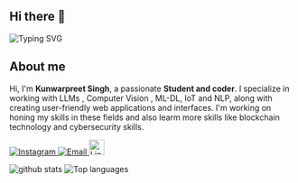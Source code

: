 ## Hi there 👋 
![Typing SVG](https://readme-typing-svg.demolab.com?font=Fira+Code&weight=900&size=40&repeat=false&vCenter=true&width=800&color=ff4f4f&lines=Kunwarpreet+Singh)

## About me
Hi, I'm **Kunwarpreet Singh**, a passionate **Student and coder**. I specialize in working with LLMs , Computer Vision , ML-DL, IoT and NLP, along with creating user-friendly web applications and interfaces. I'm working on honing my skills in these fields and also learm more skills like blockchain technology and cybersecurity skills.

<p>
  <a href="https://www.instagram.com/kunwar1908/" target="_blank">
    <img src="https://img.shields.io/badge/Follow%20me%20on-Instagram-E4405F?style=for-the-badge&logo=instagram&logoColor=white" alt="Instagram">
  </a>
  <a href="mailto:kunwarpreet1908@gmail.com" target="_blank">
    <img src="https://img.shields.io/badge/Contact%20me%20on-Email-D14836?style=for-the-badge&logo=gmail&logoColor=white" alt="Email">
  </a>
  <a href="https://www.linkedin.com/in/kunwar1908/" target="_blank">
    <img src="https://img.shields.io/badge/Follow%20me%20on-Linkedin-0A66C2?" height='27' alt="LinkedIn" />
  </a>
</p>

<!--
**kunwar1908/kunwar1908** is a ✨ _special_ ✨ repository because its `README.md` (this file) appears on your GitHub profile.

Here are some ideas to get you started:

- 🔭 I’m currently working on ...
- 🌱 I’m currently learning ...
- 👯 I’m looking to collaborate on ...
- 🤔 I’m looking for help with ...
- 💬 Ask me about ...
- 📫 How to reach me: ...
- 😄 Pronouns: ...
- ⚡ Fun fact: ...
-->
![github stats](https://github-readme-stats.vercel.app/api?username=kunwar1908&theme=radical")
![Top languages](https://github-readme-stats.vercel.app/api/top-langs/?username=kunwar1908&show_icons=true&cache_seconds=86400")
